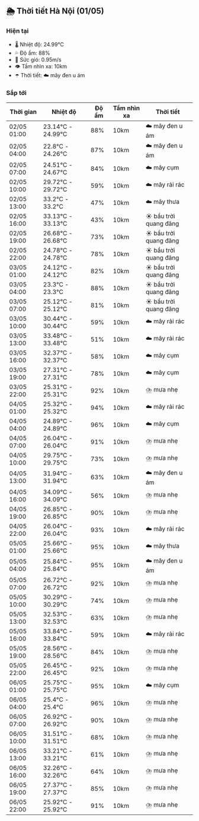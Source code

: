 ## 🌦️ Thời tiết Hà Nội (01/05)

### Hiện tại

- 🌡️ Nhiệt độ: 24.99℃
- 💦 Độ ẩm: 88%
- 💨 Sức gió: 0.95m/s
- 👁️ Tầm nhìn xa: 10km
- ☂️ Thời tiết: ☁️ mây đen u ám

### Sắp tới

| Thời gian | Nhiệt độ | Độ ẩm | Tầm nhìn xa | Thời tiết |
| --- | --- | --- | --- | --- |
| 02/05 01:00 | 23.14℃ - 24.99℃ | 88% | 10km | ☁️ mây đen u ám |
| 02/05 04:00 | 22.8℃ - 24.26℃ | 87% | 10km | ☁️ mây đen u ám |
| 02/05 07:00 | 24.51℃ - 24.67℃ | 84% | 10km | ☁️ mây cụm |
| 02/05 10:00 | 29.72℃ - 29.72℃ | 59% | 10km | ☁️ mây rải rác |
| 02/05 13:00 | 33.2℃ - 33.2℃ | 47% | 10km | ☁️ mây thưa |
| 02/05 16:00 | 33.13℃ - 33.13℃ | 43% | 10km | ☀️ bầu trời quang đãng |
| 02/05 19:00 | 26.68℃ - 26.68℃ | 73% | 10km | ☀️ bầu trời quang đãng |
| 02/05 22:00 | 24.78℃ - 24.78℃ | 78% | 10km | ☀️ bầu trời quang đãng |
| 03/05 01:00 | 24.12℃ - 24.12℃ | 82% | 10km | ☀️ bầu trời quang đãng |
| 03/05 04:00 | 23.3℃ - 23.3℃ | 88% | 10km | ☀️ bầu trời quang đãng |
| 03/05 07:00 | 25.12℃ - 25.12℃ | 81% | 10km | ☀️ bầu trời quang đãng |
| 03/05 10:00 | 30.44℃ - 30.44℃ | 59% | 10km | ☁️ mây rải rác |
| 03/05 13:00 | 33.48℃ - 33.48℃ | 51% | 10km | ☁️ mây rải rác |
| 03/05 16:00 | 32.37℃ - 32.37℃ | 58% | 10km | ☁️ mây cụm |
| 03/05 19:00 | 27.31℃ - 27.31℃ | 78% | 10km | ☁️ mây cụm |
| 03/05 22:00 | 25.31℃ - 25.31℃ | 92% | 10km | ⛈️ mưa nhẹ |
| 04/05 01:00 | 25.32℃ - 25.32℃ | 94% | 10km | ☁️ mây rải rác |
| 04/05 04:00 | 24.89℃ - 24.89℃ | 96% | 10km | ☁️ mây cụm |
| 04/05 07:00 | 26.04℃ - 26.04℃ | 91% | 10km | ⛈️ mưa nhẹ |
| 04/05 10:00 | 29.75℃ - 29.75℃ | 73% | 10km | ⛈️ mưa nhẹ |
| 04/05 13:00 | 31.94℃ - 31.94℃ | 63% | 10km | ☁️ mây đen u ám |
| 04/05 16:00 | 34.09℃ - 34.09℃ | 56% | 10km | ⛈️ mưa nhẹ |
| 04/05 19:00 | 26.85℃ - 26.85℃ | 90% | 10km | ⛈️ mưa nhẹ |
| 04/05 22:00 | 26.04℃ - 26.04℃ | 93% | 10km | ☁️ mây rải rác |
| 05/05 01:00 | 25.66℃ - 25.66℃ | 95% | 10km | ☁️ mây thưa |
| 05/05 04:00 | 25.84℃ - 25.84℃ | 95% | 10km | ☁️ mây đen u ám |
| 05/05 07:00 | 26.72℃ - 26.72℃ | 92% | 10km | ⛈️ mưa nhẹ |
| 05/05 10:00 | 30.29℃ - 30.29℃ | 74% | 10km | ⛈️ mưa nhẹ |
| 05/05 13:00 | 32.53℃ - 32.53℃ | 63% | 10km | ⛈️ mưa nhẹ |
| 05/05 16:00 | 33.84℃ - 33.84℃ | 59% | 10km | ☁️ mây rải rác |
| 05/05 19:00 | 28.56℃ - 28.56℃ | 84% | 10km | ⛈️ mưa nhẹ |
| 05/05 22:00 | 26.45℃ - 26.45℃ | 92% | 10km | ⛈️ mưa nhẹ |
| 06/05 01:00 | 25.75℃ - 25.75℃ | 95% | 10km | ☁️ mây cụm |
| 06/05 04:00 | 25.4℃ - 25.4℃ | 96% | 10km | ⛈️ mưa nhẹ |
| 06/05 07:00 | 26.92℃ - 26.92℃ | 90% | 10km | ⛈️ mưa nhẹ |
| 06/05 10:00 | 31.51℃ - 31.51℃ | 68% | 10km | ⛈️ mưa nhẹ |
| 06/05 13:00 | 33.21℃ - 33.21℃ | 61% | 10km | ⛈️ mưa nhẹ |
| 06/05 16:00 | 32.26℃ - 32.26℃ | 64% | 10km | ⛈️ mưa nhẹ |
| 06/05 19:00 | 27.37℃ - 27.37℃ | 85% | 10km | ⛈️ mưa nhẹ |
| 06/05 22:00 | 25.92℃ - 25.92℃ | 91% | 10km | ⛈️ mưa nhẹ |
